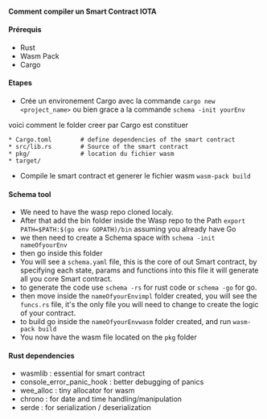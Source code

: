 #### Comment compiler un Smart Contract IOTA

#### Prérequis

- Rust
- Wasm Pack
- Cargo

#### Etapes

- Crée un environement Cargo avec la commande ```cargo new <project_name>``` ou bien grace a la commande `schema -init yourEnv`

voici comment le folder creer par Cargo est constituer
```
* Cargo.toml        # define dependencies of the smart contract
* src/lib.rs        # Source of the smart contract
* pkg/              # location du fichier wasm
* target/
```

- Compile le smart contract et generer le fichier wasm ```wasm-pack build```

#### Schema tool

- We need to have the wasp repo cloned localy.
- After that add the bin folder inside the Wasp repo to the Path `export PATH=$PATH:$(go env GOPATH)/bin` assuming you already have Go
- we then need to create a Schema space with `schema -init nameOfyourEnv`
- then go inside this folder
- You will see a `schema.yaml` file, this is the core of out Smart contract, by specifying each state, params and functions into this file it will generate all you core Smart contract.
- to generate the code use `schema -rs` for rust code or `schema -go` for go.
- then move inside the `nameOfyourEnvimpl` folder created, you will see the `funcs.rs` file, it's the only file you will need to change to create the logic of your contract.
- to build go inside the `nameOfyourEnvwasm` folder created, and run `wasm-pack build`
- You now have the wasm file located on the `pkg` folder

#### Rust dependencies

- wasmlib : essential for smart contract
- console_error_panic_hook : better debugging of panics
- wee_alloc : tiny allocator for wasm
- chrono : for date and time handling/manipulation
- serde : for serialization / deserialization